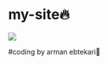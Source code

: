 # my-site:fire:
![](https://user-images.githubusercontent.com/93611871/139942790-67f9c514-2773-4f37-9bc3-7473e9f265df.PNG)

#coding by arman ebtekari:wave:
